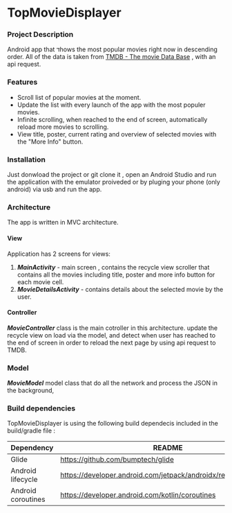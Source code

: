 
# TopMovieDisplayer




### Project Description
Android app that דhows the most popular movies right now in descending order.
All of the data is taken from [TMDB - The movie Data Base](https://www.themoviedb.org/) , with an api request.




### Features

- Scroll list of popular movies at the moment.
- Update the list with every launch of the app with the most populer movies.
- Infinite scrolling, when reached to the end of screen, automatically reload more movies to scrolling.
- View title, poster, current rating and overview of selected movies with the "More Info" button.

### Installation

Just donwload the project or git clone it , open an Android Studio and run the application
with the emulator proiveded or by pluging your phone (only android) via usb and run the app.
 
### Architecture
 The app is written in MVC architecture. 
#### View
 Application has 2 screens for views: 
 1) ***MainActivity*** - main screen , contains the recycle view scroller that contains all the movies
including title, poster and more info button for each movie cell.
 2) ***MovieDetailsActivity*** - contains details about the selected movie by the user.
 
#### Controller
***MovieController*** class is the main cotroller in this architecture.
update the recycle view on load via the model, and detect when user has reached to the end of screen in order
to reload the next page by using api request to TMDB.

### Model
***MovieModel*** model class that do all the network and process the JSON in the background,

### Build dependencies

TopMovieDisplayer is using the following build dependecis included in the build/gradle file :


| Dependency | README |
| ------ | ------ |
| Glide |https://github.com/bumptech/glide|
| Android lifecycle | https://developer.android.com/jetpack/androidx/releases/lifecycle
| Android coroutines | https://developer.android.com/kotlin/coroutines
















